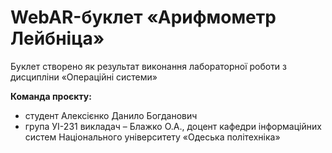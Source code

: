  # WebAR-буклет «Арифмометр Лейбніца»
Буклет створено як результат виконання лабораторної роботи з дисципліни «Операційні системи» 

**Команда проєкту:** 
 - студент Алексієнко Данило Богданович
 - група УІ-231 
викладач – Блажко О.А., доцент кафедри інформаційних систем Національного університету «Одеська політехніка»  
